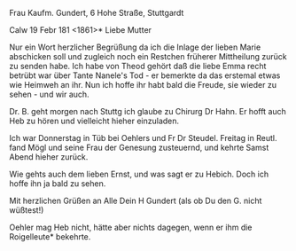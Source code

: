 Frau Kaufm. Gundert, 6 Hohe Straße, Stuttgardt

 Calw 19 Febr 181 <1861>*
Liebe Mutter

Nur ein Wort herzlicher Begrüßung da ich die Inlage der lieben Marie abschicken soll und zugleich noch ein Restchen früherer Mittheilung zurück zu senden habe. Ich habe von Theod gehört daß die liebe Emma recht betrübt war über Tante Nanele's Tod - er bemerkte da das erstemal etwas wie Heimweh an ihr. Nun ich hoffe ihr habt bald die Freude, sie wieder zu sehen - und wir auch.

Dr. B. geht morgen nach Stuttg ich glaube zu Chirurg Dr Hahn. Er hofft auch Heb zu hören und vielleicht hieher einzuladen.

Ich war Donnerstag in Tüb bei Oehlers und Fr Dr Steudel. Freitag in Reutl. fand Mögl und seine Frau der Genesung zusteuernd, und kehrte Samst Abend hieher zurück.

Wie gehts auch dem lieben Ernst, und was sagt er zu Hebich. Doch ich hoffe ihn ja bald zu sehen.

 Mit herzlichen Grüßen an Alle
 Dein H Gundert
 (als ob Du den G. nicht wüßtest!)

Oehler mag Heb nicht, hätte aber nichts dagegen, wenn er ihm die Roigelleute* bekehrte.

